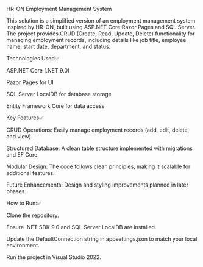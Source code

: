 HR-ON Employment Management System

This solution is a simplified version of an employment management system inspired by HR-ON, built using ASP.NET Core Razor Pages and SQL Server. The project provides CRUD (Create, Read, Update, Delete) functionality for managing employment records, including details like job title, employee name, start date, department, and status.

Technologies Used✅


ASP.NET Core (.NET 9.0)

Razor Pages for UI

SQL Server LocalDB for database storage

Entity Framework Core for data access


Key Features✅


CRUD Operations: Easily manage employment records (add, edit, delete, and view).

Structured Database: A clean table structure implemented with migrations and EF Core.

Modular Design: The code follows clean principles, making it scalable for additional features.

Future Enhancements: Design and styling improvements planned in later phases.


How to Run:✅


Clone the repository.

Ensure .NET SDK 9.0 and SQL Server LocalDB are installed.

Update the DefaultConnection string in appsettings.json to match your local environment.

Run the project in Visual Studio 2022.
